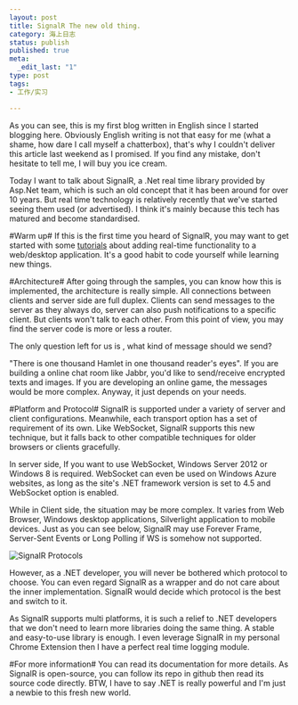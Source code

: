 ```yaml
--- 
layout: post
title: SignalR The new old thing.
category: 海上日志 
status: publish 
published: true
meta: 
  _edit_last: "1"
type: post
tags: 
- 工作/实习

---
```

As you can see, this is my first blog written in English since I started blogging here. Obviously English writing is not that easy for me (what a shame, how dare I call myself a chatterbox), that's why I couldn't deliver this article last weekend as I promised. If you find any mistake, don't hesitate to tell me, I will buy you ice cream.

Today I want to talk about SignalR, a .Net real time library provided by Asp.Net team, which is such an old concept that it has been around for over 10 years. But real time technology is relatively recently that we've started seeing them used (or advertised). I think it's mainly because this tech has matured and become standardised. 

#Warm up#
If this is the first time you heard of SignalR, you may want to get started with some [tutorials](http://www.signalr.net/) about adding real-time functionality to a web/desktop application. It's a good habit to code yourself while learning new things. 

#Architecture#
After going through the samples, you can know how this is implemented, the architecture is really simple. All connections between clients and server side are full duplex. Clients can send messages to the server as they always do, server can also push notifications to a specific client. But clients won't talk to each other. From this point of view, you may find the server code is more or less a router. 

The only question left for us is , what kind of message should we send? 

"There is one thousand Hamlet in one thousand reader's eyes". If you are building a online chat room like Jabbr, you'd like to send/receive encrypted texts and images. If you are developing an online game, the messages would be more complex. Anyway, it just depends on your needs.

#Platform and Protocol#
SignalR is supported under a variety of server and client configurations. Meanwhile, each transport option has a set of requirement of its own. Like WebSocket, SignalR supports this new technique, but it falls back to other compatible techniques for older browsers or clients gracefully. 

In server side, If you want to use WebSocket, Windows Server 2012 or Windows 8 is required. WebSocket can even be used on Windows Azure websites, as long as the site's .NET framework version is set to 4.5 and WebSocket option is enabled. 

While in Client side, the situation may be more complex. It varies from Web Browser, Windows desktop applications, Silverlight application to mobile devices. Just as you can see below, SignalR may use Forever Frame, Server-Sent Events or Long Polling if WS is somehow not supported.

![SignalR Protocols](http://blogs.msdn.com/cfs-file.ashx/__key/communityserver-blogs-components-weblogfiles/00-00-01-60-23/2605.4.jpg)

However, as a .NET developer, you will never be bothered which protocol to choose. You can even regard SignalR as a wrapper and do not care about the inner implementation. SignalR would decide which protocol is the best and switch to it.

As SignalR supports multi platforms, it is such a relief to .NET developers that we don't need to learn more libraries doing the same thing. A stable and  easy-to-use library is enough. I even leverage SignalR in my personal Chrome Extension then I have a perfect real time logging module.

#For more information#
You can read its documentation for more details. As SignalR is open-source, you can follow its repo in github then read its source code directly. BTW, I have to say .NET is really powerful and I'm just a newbie to this fresh new world.

